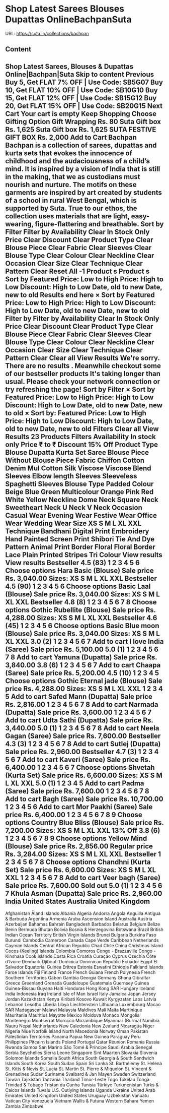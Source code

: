 # Shop Latest Sarees Blouses  Dupattas OnlineBachpanSuta

URL: https://suta.in/collections/bachpan

## Content

Shop Latest Sarees, Blouses & Dupattas Online|Bachpan|Suta
Skip to content
Previous
Buy 5, Get FLAT 7% OFF | Use Code: SB5G07
Buy 10, Get FLAT 10% OFF | Use Code: SB10G10
Buy 15, Get FLAT 12% OFF | Use Code: SB15G12
Buy 20, Get FLAT 15% OFF | Use Code: SB20G15
Next
Cart
Your cart is empty
Keep Shopping
Choose Gifting Option
Gift Wrapping
Rs. 80
Suta Gift box
Rs. 1,625
Suta Gift box
Rs. 1,625
SUTA FESTIVE GIFT BOX
Rs. 2,000
Add to Cart
Bachpan
Bachpan is a collection of sarees, dupattas and kurta sets that evokes the innocence of childhood and the audaciousness of a child’s mind. It is inspired by a vision of India that is still in the making, that we as custodians must nourish and nurture. The motifs on these garments are inspired by art created by students of a school in rural West Bengal, which is supported by Suta. True to our ethos, the collection uses materials that are light, easy-wearing, figure-flattering and breathable.
Sort by
Filter
Filter by
Availability
Clear
In Stock Only
Price
Clear
Discount
Clear
Product Type
Clear
Blouse Piece
Clear
Fabric
Clear
Sleeves
Clear
Blouse Type
Clear
Colour
Clear
Neckline
Clear
Occasion
Clear
Size
Clear
Technique
Clear
Pattern
Clear
Reset All
-1
Product
s
Product
s
Sort by
Featured
Price: Low to High
Price: High to Low
Discount: High to Low
Date, old to new
Date, new to old
Results end here
×
Sort by
Featured
Price: Low to High
Price: High to Low
Discount: High to Low
Date, old to new
Date, new to old
Filter by
Filter by
Availability
Clear
In Stock Only
Price
Clear
Discount
Clear
Product Type
Clear
Blouse Piece
Clear
Fabric
Clear
Sleeves
Clear
Blouse Type
Clear
Colour
Clear
Neckline
Clear
Occasion
Clear
Size
Clear
Technique
Clear
Pattern
Clear
Clear all
View Results
We're sorry. There are no results
.
Meanwhile checkout some of our bestseller products
It's taking longer than usual. Please check your network connection or try refreshing the page!
Sort by
Filter
×
Sort by
Featured
Price: Low to High
Price: High to Low
Discount: High to Low
Date, old to new
Date, new to old
×
Sort by:
Featured
Price: Low to High
Price: High to Low
Discount: High to Low
Date, old to new
Date, new to old
Filters
Clear all
View Results
23 Products
Filters
Availability
In stock only
Price
₹
to
₹
Discount
15% Off
Product Type
Blouse
Dupatta
Kurta Set
Saree
Blouse Piece
Without Blouse Piece
Fabric
Chiffon
Cotton
Denim
Mul Cotton
Silk
Viscose
Viscose Blend
Sleeves
Elbow length Sleeves
Sleeveless
Spaghetti Sleeves
Blouse Type
Padded
Colour
Beige
Blue
Green
Multicolour
Orange
Pink
Red
White
Yellow
Neckline
Dome Neck
Square Neck
Sweetheart Neck
U Neck
V Neck
Occasion
Casual Wear
Evening Wear
Festive Wear
Office Wear
Wedding Wear
Size
XS
S
M
L
XL
XXL
Technique
Bandhani
Digital Print
Embroidery
Hand Painted
Screen Print
Shibori
Tie And Dye
Pattern
Animal Print
Border
Floral
Floral Border
Lace
Plain
Printed
Stripes
Tri Colour
View results
View results
Bestseller
4.5
(83)
1
2
3
4
5
6
Choose options
Hara Basic (Blouse)
Sale price
Rs. 3,040.00
Sizes:
XS
S
M
L
XL
XXL
Bestseller
4.5
(90)
1
2
3
4
5
6
Choose options
Basic Laal (Blouse)
Sale price
Rs. 3,040.00
Sizes:
XS
S
M
L
XL
XXL
Bestseller
4.8
(8)
1
2
3
4
5
6
7
8
Choose options
Gothic Rubellite (Blouse)
Sale price
Rs. 4,288.00
Sizes:
XS
S
M
L
XL
XXL
Bestseller
4.6
(45)
1
2
3
4
5
6
Choose options
Basic Blue moon (Blouse)
Sale price
Rs. 3,040.00
Sizes:
XS
S
M
L
XL
XXL
3.0
(2)
1
2
3
4
5
6
7
Add to cart
I love India (Saree)
Sale price
Rs. 5,100.00
5.0
(1)
1
2
3
4
5
6
7
8
Add to cart
Yamuna (Dupatta)
Sale price
Rs. 3,840.00
3.8
(6)
1
2
3
4
5
6
7
Add to cart
Chaapa (Saree)
Sale price
Rs. 5,200.00
4.5
(10)
1
2
3
4
5
Choose options
Gothic Eternal jade (Blouse)
Sale price
Rs. 4,288.00
Sizes:
XS
S
M
L
XL
XXL
1
2
3
4
5
Add to cart
Safed Mann (Dupatta)
Sale price
Rs. 2,816.00
1
2
3
4
5
6
7
8
Add to cart
Narmada (Dupatta)
Sale price
Rs. 3,600.00
1
2
3
4
5
6
7
Add to cart
Udta Sathi (Dupatta)
Sale price
Rs. 3,440.00
5.0
(1)
1
2
3
4
5
6
7
8
Add to cart
Neela Gagan (Saree)
Sale price
Rs. 7,600.00
Bestseller
4.3
(3)
1
2
3
4
5
6
7
8
Add to cart
Sutlej (Dupatta)
Sale price
Rs. 2,960.00
Bestseller
4.7
(3)
1
2
3
4
5
6
7
Add to cart
Kaveri (Saree)
Sale price
Rs. 6,400.00
1
2
3
4
5
6
7
Choose options
Shvetah (Kurta Set)
Sale price
Rs. 6,600.00
Sizes:
XS
S
M
L
XL
XXL
5.0
(1)
1
2
3
4
5
Add to cart
Padma (Saree)
Sale price
Rs. 7,600.00
1
2
3
4
5
6
7
8
Add to cart
Bagh (Saree)
Sale price
Rs. 10,700.00
1
2
3
4
5
6
Add to cart
Mor Paakhi (Saree)
Sale price
Rs. 6,400.00
1
2
3
4
5
6
7
8
9
Choose options
Country Blue Bliss (Blouse)
Sale price
Rs. 7,200.00
Sizes:
XS
S
M
L
XL
XXL
13% Off
3.8
(6)
1
2
3
4
5
6
7
8
9
Choose options
Yellow Mind (Blouse)
Sale price
Rs. 2,856.00
Regular price
Rs. 3,284.00
Sizes:
XS
S
M
L
XL
XXL
Bestseller
1
2
3
4
5
6
7
8
Choose options
Chandhni (Kurta Set)
Sale price
Rs. 6,600.00
Sizes:
XS
S
M
L
XL
XXL
1
2
3
4
5
6
7
8
Add to cart
Veer bagh (Saree)
Sale price
Rs. 7,600.00
Sold out
5.0
(1)
1
2
3
4
5
6
7
Khula Asman (Dupatta)
Sale price
Rs. 2,960.00
India
United States
Australia
United Kingdom
---
Afghanistan
Åland Islands
Albania
Algeria
Andorra
Angola
Anguilla
Antigua & Barbuda
Argentina
Armenia
Aruba
Ascension Island
Australia
Austria
Azerbaijan
Bahamas
Bahrain
Bangladesh
Barbados
Belarus
Belgium
Belize
Benin
Bermuda
Bhutan
Bolivia
Bosnia & Herzegovina
Botswana
Brazil
British Indian Ocean Territory
British Virgin Islands
Brunei
Bulgaria
Burkina Faso
Burundi
Cambodia
Cameroon
Canada
Cape Verde
Caribbean Netherlands
Cayman Islands
Central African Republic
Chad
Chile
China
Christmas Island
Cocos (Keeling) Islands
Colombia
Comoros
Congo - Brazzaville
Congo - Kinshasa
Cook Islands
Costa Rica
Croatia
Curaçao
Cyprus
Czechia
Côte d’Ivoire
Denmark
Djibouti
Dominica
Dominican Republic
Ecuador
Egypt
El Salvador
Equatorial Guinea
Eritrea
Estonia
Eswatini
Ethiopia
Falkland Islands
Faroe Islands
Fiji
Finland
France
French Guiana
French Polynesia
French Southern Territories
Gabon
Gambia
Georgia
Germany
Ghana
Gibraltar
Greece
Greenland
Grenada
Guadeloupe
Guatemala
Guernsey
Guinea
Guinea-Bissau
Guyana
Haiti
Honduras
Hong Kong SAR
Hungary
Iceland
India
Indonesia
Iraq
Ireland
Isle of Man
Israel
Italy
Jamaica
Japan
Jersey
Jordan
Kazakhstan
Kenya
Kiribati
Kosovo
Kuwait
Kyrgyzstan
Laos
Latvia
Lebanon
Lesotho
Liberia
Libya
Liechtenstein
Lithuania
Luxembourg
Macao SAR
Madagascar
Malawi
Malaysia
Maldives
Mali
Malta
Martinique
Mauritania
Mauritius
Mayotte
Mexico
Moldova
Monaco
Mongolia
Montenegro
Montserrat
Morocco
Mozambique
Myanmar (Burma)
Namibia
Nauru
Nepal
Netherlands
New Caledonia
New Zealand
Nicaragua
Niger
Nigeria
Niue
Norfolk Island
North Macedonia
Norway
Oman
Pakistan
Palestinian Territories
Panama
Papua New Guinea
Paraguay
Peru
Philippines
Pitcairn Islands
Poland
Portugal
Qatar
Réunion
Romania
Russia
Rwanda
Samoa
San Marino
São Tomé & Príncipe
Saudi Arabia
Senegal
Serbia
Seychelles
Sierra Leone
Singapore
Sint Maarten
Slovakia
Slovenia
Solomon Islands
Somalia
South Africa
South Georgia & South Sandwich Islands
South Korea
South Sudan
Spain
Sri Lanka
St. Barthélemy
St. Helena
St. Kitts & Nevis
St. Lucia
St. Martin
St. Pierre & Miquelon
St. Vincent & Grenadines
Sudan
Suriname
Svalbard & Jan Mayen
Sweden
Switzerland
Taiwan
Tajikistan
Tanzania
Thailand
Timor-Leste
Togo
Tokelau
Tonga
Trinidad & Tobago
Tristan da Cunha
Tunisia
Türkiye
Turkmenistan
Turks & Caicos Islands
Tuvalu
U.S. Outlying Islands
Uganda
Ukraine
United Arab Emirates
United Kingdom
United States
Uruguay
Uzbekistan
Vanuatu
Vatican City
Venezuela
Vietnam
Wallis & Futuna
Western Sahara
Yemen
Zambia
Zimbabwe